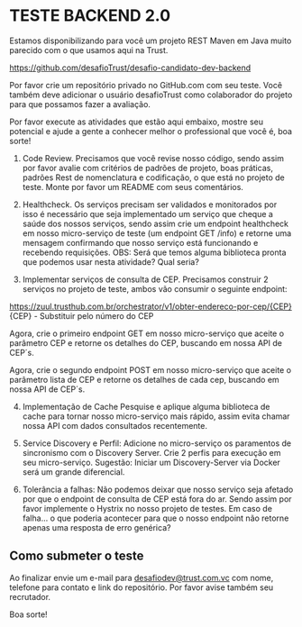 # TESTE BACKEND 2.0

Estamos disponibilizando para você um projeto REST Maven em Java muito parecido com o que usamos aqui na Trust. 

https://github.com/desafioTrust/desafio-candidato-dev-backend


Por favor crie um repositório privado no GitHub.com com seu teste. Você também deve adicionar o usuário desafioTrust como colaborador do projeto para que possamos fazer a avaliação.

Por favor execute as atividades que estão aqui embaixo, mostre seu potencial e ajude a gente a conhecer melhor o professional que você é, boa sorte!

1)	Code Review. Precisamos que você revise nosso código, sendo assim por favor avalie com critérios de padrões de projeto, boas práticas, padrões Rest de nomenclatura e codificação, o que está no projeto de teste. Monte por favor um README com seus comentários.

2)	Healthcheck.
Os serviços precisam ser validados e monitorados por isso é necessário que seja implementado um serviço que cheque a saúde dos nossos serviços, sendo assim crie um endpoint healthcheck em nosso micro-serviço de teste (um endpoint GET /info) e retorne uma mensagem confirmando que nosso serviço está funcionando e recebendo requisições.
OBS: Será que temos alguma biblioteca pronta que podemos usar nesta atividade? Qual seria?

3)	Implementar serviços de consulta de CEP.
Precisamos construir 2 serviços no projeto de teste, ambos vão consumir o seguinte endpoint:

https://zuul.trusthub.com.br/orchestrator/v1/obter-endereco-por-cep/{CEP}
{CEP} - Substituir pelo número do CEP

Agora, crie o primeiro endpoint GET em nosso micro-serviço que aceite o parâmetro CEP e retorne os detalhes do CEP, buscando em nossa API de CEP´s.

Agora, crie o segundo endpoint POST em nosso micro-serviço que aceite o parâmetro lista de CEP e retorne os detalhes de cada cep, buscando em nossa API de CEP´s.

4)	Implementação de Cache
Pesquise e aplique alguma biblioteca de cache para tornar nosso micro-serviço mais rápido, assim evita chamar nossa API com dados consultados recentemente.

5)	Service Discovery e Perfil:
Adicione no micro-serviço os paramentos de sincronismo com o Discovery Server.
Crie 2 perfis para execução em seu micro-serviço.
Sugestão: Iniciar um Discovery-Server via Docker será um grande diferencial.

6)	Tolerância a falhas:
Não podemos deixar que nosso serviço seja afetado por que o endpoint de consulta de CEP está fora do ar. Sendo assim por favor implemente o Hystrix no nosso projeto de testes.
Em caso de falha... o que poderia acontecer para que o nosso endpoint não retorne apenas uma resposta de erro genérica?


## Como submeter o teste

Ao finalizar envie um e-mail para desafiodev@trust.com.vc com nome, telefone para contato e link do repositório. Por favor avise também seu recrutador.

Boa sorte!
